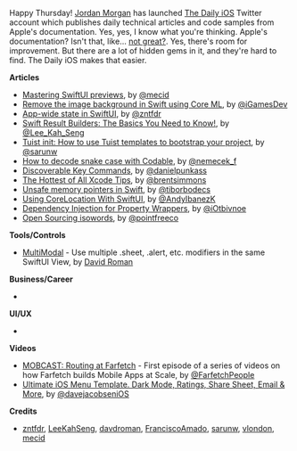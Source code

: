 Happy Thursday! [Jordan Morgan](https://www.twitter.com/jordanmorgan10) has launched [The Daily iOS](https://twitter.com/thedailyios) Twitter account which publishes daily technical articles and code samples from Apple's documentation. Yes, yes, I know what you're thinking. Apple's documentation? Isn't that, like... [not great?](https://nooverviewavailable.com/). Yes, there's room for improvement. But there are a lot of hidden gems in it, and they're hard to find. The Daily iOS makes that easier.

**Articles**

* [Mastering SwiftUI previews](https://swiftwithmajid.com/2021/03/10/mastering-swiftui-previews/), by [@mecid](https://twitter.com/mecid)
* [Remove the image background in Swift using Core ML](https://medium.com/macoclock/remove-the-image-background-in-swift-using-core-ml-8646ed3a1c14?source=friends_link&sk=0ee882e0983cb7f431e5965dc8df504f), by [@iGamesDev](https://twitter.com/iGamesDev)
* [App-wide state in SwiftUI](https://www.fivestars.blog/swiftui/app-state.html), by [@zntfdr](https://twitter.com/zntfdr)
* [Swift Result Builders: The Basics You Need to Know!](https://swiftsenpai.com/swift/result-builders-basics/), by [@Lee_Kah_Seng](https://twitter.com/Lee_Kah_Seng)
* [Tuist init: How to use Tuist templates to bootstrap your project](https://sarunw.com/posts/tuist-init/), by [@sarunw](https://twitter.com/sarunw)
* [How to decode snake case with Codable](https://nemecek.be/blog/90/how-to-decode-snake-case-with-codable), by [@nemecek_f](https://twitter.com/nemecek_f)
* [Discoverable Key Commands](https://indiestack.com/2021/03/discoverable-key-commands/), by [@danielpunkass](https://twitter.com/danielpunkass)
* [The Hottest of All Xcode Tips](https://inessential.com/2021/03/16/the_hottest_of_all_xcode_tips), by [@brentsimmons](https://twitter.com/brentsimmons/)
* [Unsafe memory pointers in Swift](https://theswiftdev.com/unsafe-memory-pointers-in-swift/), by [@tiborbodecs](https://twitter.com/tiborbodecs)
* [Using CoreLocation With SwiftUI](https://www.andyibanez.com/posts/using-corelocation-with-swiftui/), by [@AndyIbanezK](https://twitter.com/AndyIbanezK)
* [Dependency Injection for Property Wrappers](https://otbivnoe.ru/2021/03/13/Dependency-Injection-for-Property-Wrappers.html), by [@iOtbivnoe](https://twitter.com/iOtbivnoe)
* [Open Sourcing isowords](https://www.pointfree.co/blog/posts/55-open-sourcing-isowords), by [@pointfreeco](https://www.twitter.com/pointfreeco)

**Tools/Controls**

* [MultiModal](https://github.com/davdroman/MultiModal) - Use multiple .sheet, .alert, etc. modifiers in the same SwiftUI View, by [David Roman](https://github.com/davdroman)

**Business/Career**

* 

**UI/UX**

* 

**Videos**

* [MOBCAST: Routing at Farfetch](https://youtu.be/Y3hQ6Z_wW9k) - First episode of a series of videos on how Farfetch builds Mobile Apps at Scale, by [@FarfetchPeople](https://twitter.com/farfetchpeople)
* [Ultimate iOS Menu Template. Dark Mode, Ratings, Share Sheet, Email & More](https://www.youtube.com/watch?v=ZQn4jME9i94), by [@davejacobseniOS](https://twitter.com/davejacobseniOS)

**Credits**

* [zntfdr](https://github.com/zntfdr), [LeeKahSeng](https://github.com/LeeKahSeng), [davdroman](https://github.com/davdroman), [FranciscoAmado](https://github.com/FranciscoAmado), [sarunw](https://github.com/sarunw), [vlondon](https://github.com/vlondon), [mecid](https://github.com/mecid)
